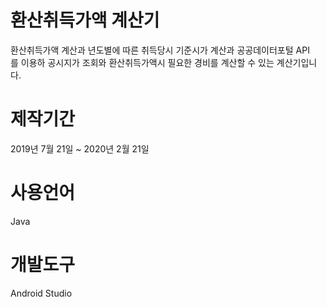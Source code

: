 # 환산취득가액 계산기
환산취득가액 계산과 년도별에 따른 취득당시 기준시가 계산과 공공데이터포털 API를 이용하 공시지가 조회와 환산취득가액시 필요한 경비를 계산할 수 있는 계산기입니다.
 
# 제작기간
2019년 7월 21일 ~ 2020년 2월 21일
 
# 사용언어
Java
 
# 개발도구
Android Studio
